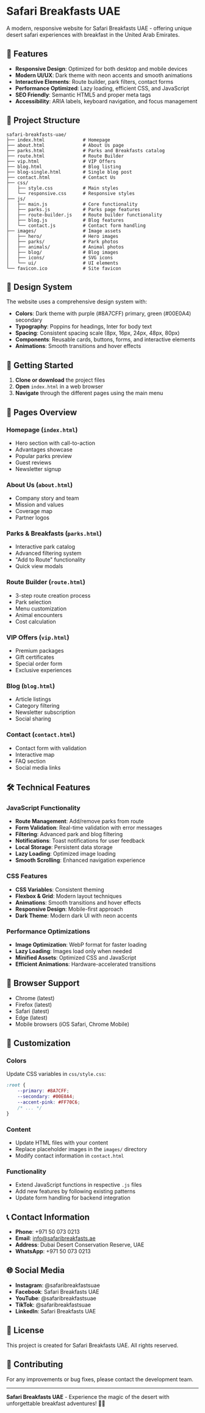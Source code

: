 # Safari Breakfasts UAE

A modern, responsive website for Safari Breakfasts UAE - offering unique desert safari experiences with breakfast in the United Arab Emirates.

## 🌟 Features

- **Responsive Design**: Optimized for both desktop and mobile devices
- **Modern UI/UX**: Dark theme with neon accents and smooth animations
- **Interactive Elements**: Route builder, park filters, contact forms
- **Performance Optimized**: Lazy loading, efficient CSS, and JavaScript
- **SEO Friendly**: Semantic HTML5 and proper meta tags
- **Accessibility**: ARIA labels, keyboard navigation, and focus management

## 📁 Project Structure

```
safari-breakfasts-uae/
├── index.html              # Homepage
├── about.html              # About Us page
├── parks.html              # Parks and Breakfasts catalog
├── route.html              # Route Builder
├── vip.html                # VIP Offers
├── blog.html               # Blog listing
├── blog-single.html        # Single blog post
├── contact.html            # Contact Us
├── css/
│   ├── style.css           # Main styles
│   └── responsive.css      # Responsive styles
├── js/
│   ├── main.js             # Core functionality
│   ├── parks.js            # Parks page features
│   ├── route-builder.js    # Route builder functionality
│   ├── blog.js             # Blog features
│   └── contact.js          # Contact form handling
├── images/                 # Image assets
│   ├── hero/               # Hero images
│   ├── parks/              # Park photos
│   ├── animals/            # Animal photos
│   ├── blog/               # Blog images
│   ├── icons/              # SVG icons
│   └── ui/                 # UI elements
└── favicon.ico             # Site favicon
```

## 🎨 Design System

The website uses a comprehensive design system with:

- **Colors**: Dark theme with purple (#8A7CFF) primary, green (#00E0A4) secondary
- **Typography**: Poppins for headings, Inter for body text
- **Spacing**: Consistent spacing scale (8px, 16px, 24px, 48px, 80px)
- **Components**: Reusable cards, buttons, forms, and interactive elements
- **Animations**: Smooth transitions and hover effects

## 🚀 Getting Started

1. **Clone or download** the project files
2. **Open** `index.html` in a web browser
3. **Navigate** through the different pages using the main menu

## 📱 Pages Overview

### Homepage (`index.html`)
- Hero section with call-to-action
- Advantages showcase
- Popular parks preview
- Guest reviews
- Newsletter signup

### About Us (`about.html`)
- Company story and team
- Mission and values
- Coverage map
- Partner logos

### Parks & Breakfasts (`parks.html`)
- Interactive park catalog
- Advanced filtering system
- "Add to Route" functionality
- Quick view modals

### Route Builder (`route.html`)
- 3-step route creation process
- Park selection
- Menu customization
- Animal encounters
- Cost calculation

### VIP Offers (`vip.html`)
- Premium packages
- Gift certificates
- Special order form
- Exclusive experiences

### Blog (`blog.html`)
- Article listings
- Category filtering
- Newsletter subscription
- Social sharing

### Contact (`contact.html`)
- Contact form with validation
- Interactive map
- FAQ section
- Social media links

## 🛠️ Technical Features

### JavaScript Functionality
- **Route Management**: Add/remove parks from route
- **Form Validation**: Real-time validation with error messages
- **Filtering**: Advanced park and blog filtering
- **Notifications**: Toast notifications for user feedback
- **Local Storage**: Persistent data storage
- **Lazy Loading**: Optimized image loading
- **Smooth Scrolling**: Enhanced navigation experience

### CSS Features
- **CSS Variables**: Consistent theming
- **Flexbox & Grid**: Modern layout techniques
- **Animations**: Smooth transitions and hover effects
- **Responsive Design**: Mobile-first approach
- **Dark Theme**: Modern dark UI with neon accents

### Performance Optimizations
- **Image Optimization**: WebP format for faster loading
- **Lazy Loading**: Images load only when needed
- **Minified Assets**: Optimized CSS and JavaScript
- **Efficient Animations**: Hardware-accelerated transitions

## 📱 Browser Support

- Chrome (latest)
- Firefox (latest)
- Safari (latest)
- Edge (latest)
- Mobile browsers (iOS Safari, Chrome Mobile)

## 🔧 Customization

### Colors
Update CSS variables in `css/style.css`:
```css
:root {
    --primary: #8A7CFF;
    --secondary: #00E0A4;
    --accent-pink: #FF70C6;
    /* ... */
}
```

### Content
- Update HTML files with your content
- Replace placeholder images in the `images/` directory
- Modify contact information in `contact.html`

### Functionality
- Extend JavaScript functions in respective `.js` files
- Add new features by following existing patterns
- Update form handling for backend integration

## 📞 Contact Information

- **Phone**: +971 50 073 0213
- **Email**: info@safaribreakfasts.ae
- **Address**: Dubai Desert Conservation Reserve, UAE
- **WhatsApp**: +971 50 073 0213

## 🌐 Social Media

- **Instagram**: @safaribreakfastsuae
- **Facebook**: Safari Breakfasts UAE
- **YouTube**: @safaribreakfastsuae
- **TikTok**: @safaribreakfastsuae
- **LinkedIn**: Safari Breakfasts UAE

## 📄 License

This project is created for Safari Breakfasts UAE. All rights reserved.

## 🤝 Contributing

For any improvements or bug fixes, please contact the development team.

---

**Safari Breakfasts UAE** - Experience the magic of the desert with unforgettable breakfast adventures! 🐪🌅
